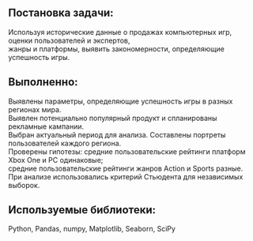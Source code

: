 ## Постановка задачи:
Используя исторические данные о продажах компьютерных игр, оценки пользователей и экспертов,   
жанры и платформы, выявить закономерности, определяющие успешность игры. 
## Выполненно:
Выявлены параметры, определяющие успешность игры в разных регионах мира.   
Выявлен потенциально популярный продукт и спланированы рекламные кампании.  
Выбран актуальный период для анализа. Составлены портреты пользователей каждого региона.     
Проверены гипотезы: средние пользовательские рейтинги платформ Xbox One и PC одинаковые;  
средние пользовательские рейтинги жанров Action и Sports разные.     
При анализе использовались критерий Стьюдента для независимых выборок.  
## Используемые библиотеки:
Python, Pandas, numpy, Matplotlib, Seaborn, SciPy
